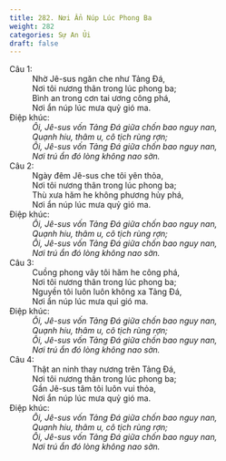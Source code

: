 ```yaml
---
title: 282. Nơi Ẩn Núp Lúc Phong Ba
weight: 282
categories: Sự An Ủi
draft: false
---
```

<dl><dt>Câu 1:</dt><dd data-verse="1">Nhờ Jê-sus ngăn che như Tảng Đá, <br/>Nơi tôi nương thân trong lúc phong ba; <br/>Bình an trong cơn tai ương công phá, <br/>Nơi ẩn núp lúc mưa quỷ gió ma. </dd><dt>Điệp khúc:</dt><dd data-chorus="1"><em>Ôi, Jê-sus vốn Tảng Đá giữa chốn bao nguy nan, <br/>Quạnh hiu, thâm u, cô tịch rùng rợn; <br/>Ôi, Jê-sus vốn Tảng Đá giữa chốn bao nguy nan, <br/>Nơi trú ẩn đó lòng không nao sờn. </em></dd><dt>Câu 2:</dt><dd data-verse="2">Ngày đêm Jê-sus che tôi yên thỏa, <br/>Nơi tôi nương thân trong lúc phong ba; <br/>Thù xưa hăm he không phương hủy phá, <br/>Nơi ẩn núp lúc mưa quỷ gió ma. </dd><dt>Điệp khúc:</dt><dd data-chorus="1"><em>Ôi, Jê-sus vốn Tảng Đá giữa chốn bao nguy nan, <br/>Quạnh hiu, thâm u, cô tịch rùng rợn; <br/>Ôi, Jê-sus vốn Tảng Đá giữa chốn bao nguy nan, <br/>Nơi trú ẩn đó lòng không nao sờn. </em></dd><dt>Câu 3:</dt><dd data-verse="3">Cuồng phong vây tôi hăm he công phá, <br/>Nơi tôi nương thân trong lúc phong ba; <br/>Nguyền tôi luôn luôn không xa Tảng Đá, <br/>Nơi ẩn núp lúc mưa quỉ gió ma. </dd><dt>Điệp khúc:</dt><dd data-chorus="1"><em>Ôi, Jê-sus vốn Tảng Đá giữa chốn bao nguy nan, <br/>Quạnh hiu, thâm u, cô tịch rùng rợn; <br/>Ôi, Jê-sus vốn Tảng Đá giữa chốn bao nguy nan, <br/>Nơi trú ẩn đó lòng không nao sờn. </em></dd><dt>Câu 4:</dt><dd data-verse="4">Thật an ninh thay nương trên Tảng Đá, <br/>Nơi tôi nương thân trong lúc phong ba; <br/>Gần Jê-sus tâm tôi luôn vui thỏa, <br/>Nơi ẩn núp lúc mưa quỷ gió ma. </dd><dt>Điệp khúc:</dt><dd data-chorus="1"><em>Ôi, Jê-sus vốn Tảng Đá giữa chốn bao nguy nan, <br/>Quạnh hiu, thâm u, cô tịch rùng rợn; <br/>Ôi, Jê-sus vốn Tảng Đá giữa chốn bao nguy nan, <br/>Nơi trú ẩn đó lòng không nao sờn. </em></dd></dl>